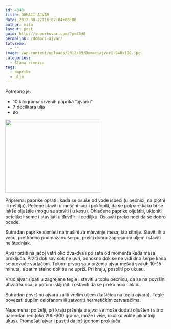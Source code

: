 ```yaml
---
id: 4348
title: DOMAĆI AJVAR
date: 2012-09-22T16:07:04+00:00
author: mila
layout: post
guid: http://superkuvar.com/?p=4348
permalink: /domaci-ajvar/
totvreme:
  - ""
image: /wp-content/uploads/2012/09/Domaciajvar1-940x198.jpg
categories:
  - Slana zimnica
tags:
  - paprike
  - ulje
---
```

Potrebno je:

  * 10 kilograma crvenih paprika &#8221;ajvarki&#8221;
  * 7 decilitara ulja
  * so

<img class="alignnone size-medium wp-image-4357" title="Domaciajvar" src="//superkuvar.com/wp-content/uploads/2012/09/Domaciajvar1-e1348466383408-300x229.jpg" alt="" width="300" height="229" /> 

Priprema: paprike oprati i kada se osuše od vode ispeći (u pećnici, na plotni ili roštilju). Pečene staviti u metalni sud i poklopiti, da se potpare kako bi se lakše oljuštile (mogu se staviti i u kesu). Ohlađene paprike oljuštiti, ukloniti peteljke i seme i stavljati u đevđir ili cediljku. Ostaviti preko noći da se dobro ocede.

Sutradan paprike samleti na mašini za mlevenje mesa, što sitnije. Staviti ih u veću, prethodno podmazanu šerpu, preliti dobro zagrejanim uljem i staviti na štednjak.

Ajvar pržiti na jačoj vatri oko dva-dva i po sata od momenta kada masa proključa. Pržiti dok sav sok ne uvri, odnosno dok se ne vidi dno šerpe kada se prevuče varjačom. Tokom prvog sata prženja ajvar mešati svakih 10-15 minuta, a zatim stalno dok se ne uprži. Pri kraju, posoliti po ukusu.

Vruć ajvar sipati u zagrejane tegle i staviti u toplu pećnicu, da se na površini uhvati korica, a potom isključiti i ostaviti da se preko noći ohladi.

Sutradan površinu ajvara zaliti vrelim uljem (kašičica na teglu ajvara). Tegle povezati duplim celofanom ili zatvoriti hermetičkim zatvaračima.

Napomena: po želji, pri kraju prženja u ajvar se može dodati oljušten i sitno narendan ren (oko 200-300 grama, može i više, ukoliko volite pikantniji ukus). Promešati ajvar i pustiti da još jednom proključa.